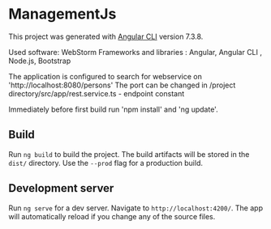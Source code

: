 # ManagementJs

This project was generated with [Angular CLI](https://github.com/angular/angular-cli) version 7.3.8.

Used software:  WebStorm
Frameworks and libraries : Angular,  Angular CLI ,  Node.js,  Bootstrap

The application is configured to search for webservice on 'http://localhost:8080/persons'
The port can be changed in /project directory/src/app/rest.service.ts - endpoint constant

Immediately before first build run 'npm install' and 'ng update'.

## Build
Run `ng build` to build the project. The build artifacts will be stored in the `dist/` directory. Use the `--prod` flag for a production build.

## Development server
Run `ng serve` for a dev server. Navigate to `http://localhost:4200/`. The app will automatically reload if you change any of the source files.


